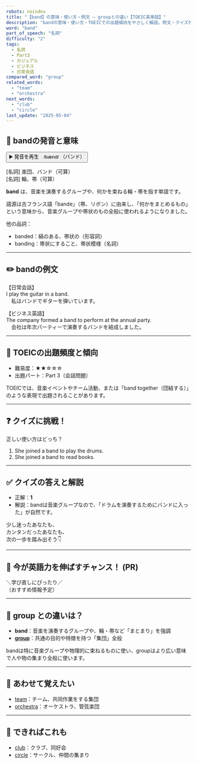 ```yaml
---
robots: noindex
title: "【band】の意味・使い方・例文 ― groupとの違い【TOEIC英単語】"
description: "bandの意味・使い方・TOEICでの出題傾向をやさしく解説。例文・クイズ付きでgroupとの違いもわかりやすく学べます。"
word: "band"
part_of_speech: "名詞"
difficulty: "2"
tags:
  - 名詞
  - Part3
  - カジュアル
  - ビジネス
  - 日常会話
compared_word: "group"
related_words:
  - "team"
  - "orchestra"
next_words:
  - "club"
  - "circle"
last_update: "2025-05-04"
---
```


## 🔰 bandの発音と意味

<button class="play-audio" onclick="playTTS('band')">
  <span class="play-audio-main">
    ▶️ 発音を再生　/bænd/
  </span>
  <span class="play-audio-sub">
    （バンド）
  </span>
</button>

[名詞] 楽団、バンド（可算）  
[名詞] 輪、帯（可算）

**band** は、音楽を演奏するグループや、何かを束ねる輪・帯を指す単語です。

語源は古フランス語「bande」（帯、リボン）に由来し、「何かをまとめるもの」という意味から、音楽グループや帯状のもの全般に使われるようになりました。

他の品詞：  
- banded：縞のある、帯状の（形容詞）
- banding：帯状にすること、帯状模様（名詞）

---

## ✏️ bandの例文

【日常会話】  
I play the guitar in a band.  
　私はバンドでギターを弾いています。

【ビジネス英語】  
The company formed a band to perform at the annual party.  
　会社は年次パーティーで演奏するバンドを結成しました。

---

## 🎯 TOEICの出題頻度と傾向

- 難易度：★★☆☆☆
- 出題パート：Part 3（会話問題）

TOEICでは、音楽イベントやチーム活動、または「band together（団結する）」のような表現で出題されることがあります。

---

## ❓ クイズに挑戦！

正しい使い方はどっち？

1. She joined a band to play the drums.  
2. She joined a band to read books.

---

## ✅ クイズの答えと解説

- 正解：**1**
- 解説：bandは音楽グループなので、「ドラムを演奏するためにバンドに入った」が自然です。

少し迷ったあなたも、  
カンタンだったあなたも、  
次の一歩を踏み出そう👇️

---

## 🚀 今が英語力を伸ばすチャンス！ (PR)

<div class="info-center">
＼学び直しにぴったり／<br>  
（おすすめ情報予定）
</div>

---

## 🤔  group との違いは？

- **band**：音楽を演奏するグループや、輪・帯など「まとまり」を強調
- **[group](/word/group/)**：共通の目的や特徴を持つ「集団」全般

bandは特に音楽グループや物理的に束ねるものに使い、groupはより広い意味で人や物の集まり全般に使います。

---

## 🧩 あわせて覚えたい

- [team](/word/team/)：チーム、共同作業をする集団
- [orchestra](/word/orchestra/)：オーケストラ、管弦楽団

---

## 📖 できればこれも

- [club](/word/club/)：クラブ、同好会
- [circle](/word/circle/)：サークル、仲間の集まり

<!-- cvid: aid20_bid41 -->
